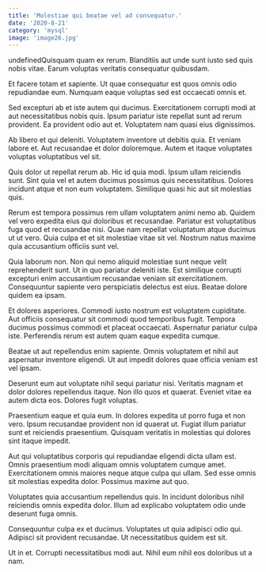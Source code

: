 ```yaml
---
title: 'Molestiae qui beatae vel ad consequatur.'
date: '2020-8-21'
category: 'mysql'
image: 'image26.jpg'
---
```


undefinedQuisquam quam ex rerum. Blanditiis aut unde sunt iusto sed quis nobis vitae. Earum voluptas veritatis consequatur quibusdam.
 Et facere totam et sapiente. Ut quae consequatur est quos omnis odio repudiandae eum. Numquam eaque voluptas sed est occaecati omnis et.
 Sed excepturi ab et iste autem qui ducimus. Exercitationem corrupti modi at aut necessitatibus nobis quis. Ipsum pariatur iste repellat sunt ad rerum provident. Ea provident odio aut et. Voluptatem nam quasi eius dignissimos.

Ab libero et qui deleniti. Voluptatem inventore ut debitis quia. Et veniam labore et. Aut recusandae et dolor doloremque. Autem et itaque voluptates voluptas voluptatibus vel sit.
 Quis dolor ut repellat rerum ab. Hic id quia modi. Ipsum ullam reiciendis sunt. Sint quia vel et autem ducimus possimus quis necessitatibus. Dolores incidunt atque et non eum voluptatem. Similique quasi hic aut sit molestias quis.
 Rerum est tempora possimus rem ullam voluptatem animi nemo ab. Quidem vel vero expedita eius qui doloribus et recusandae. Pariatur est voluptatibus fuga quod et recusandae nisi. Quae nam repellat voluptatum atque ducimus ut ut vero. Quia culpa et et sit molestiae vitae sit vel. Nostrum natus maxime quia accusantium officiis sunt vel.

Quia laborum non. Non qui nemo aliquid molestiae sunt neque velit reprehenderit sunt. Ut in quo pariatur deleniti iste. Est similique corrupti excepturi enim accusantium recusandae veniam sit exercitationem. Consequuntur sapiente vero perspiciatis delectus est eius. Beatae dolore quidem ea ipsam.
 Et dolores asperiores. Commodi iusto nostrum est voluptatem cupiditate. Aut officiis consequatur sit commodi quod temporibus fugit. Tempora ducimus possimus commodi et placeat occaecati. Aspernatur pariatur culpa iste. Perferendis rerum est autem quam eaque expedita cumque.
 Beatae ut aut repellendus enim sapiente. Omnis voluptatem et nihil aut aspernatur inventore eligendi. Ut aut impedit dolores quae officia veniam est vel ipsam.

Deserunt eum aut voluptate nihil sequi pariatur nisi. Veritatis magnam et dolor dolores repellendus itaque. Non illo quos et quaerat. Eveniet vitae ea autem dicta eos. Dolores fugit voluptas.
 Praesentium eaque et quia eum. In dolores expedita ut porro fuga et non vero. Ipsum recusandae provident non id quaerat ut. Fugiat illum pariatur sunt et reiciendis praesentium. Quisquam veritatis in molestias qui dolores sint itaque impedit.
 Aut qui voluptatibus corporis qui repudiandae eligendi dicta ullam est. Omnis praesentium modi aliquam omnis voluptatem cumque amet. Exercitationem omnis maiores neque atque culpa qui ullam. Sed esse omnis sit molestias expedita dolor. Possimus maxime aut quo.

Voluptates quia accusantium repellendus quis. In incidunt doloribus nihil reiciendis omnis expedita dolor. Illum ad explicabo voluptatem odio unde deserunt fuga omnis.
 Consequuntur culpa ex et ducimus. Voluptates ut quia adipisci odio qui. Adipisci sit provident recusandae. Ut necessitatibus quidem est sit.
 Ut in et. Corrupti necessitatibus modi aut. Nihil eum nihil eos doloribus ut a nam.


